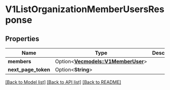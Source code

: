 # V1ListOrganizationMemberUsersResponse

## Properties

Name | Type | Description | Notes
------------ | ------------- | ------------- | -------------
**members** | Option<[**Vec<models::V1MemberUser>**](v1MemberUser.md)> |  | [optional]
**next_page_token** | Option<**String**> |  | [optional]

[[Back to Model list]](../README.md#documentation-for-models) [[Back to API list]](../README.md#documentation-for-api-endpoints) [[Back to README]](../README.md)


